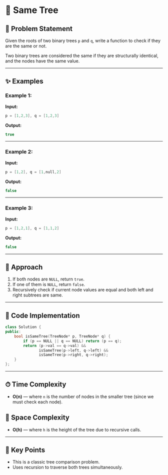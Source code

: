 # 🌲 Same Tree

## 📝 Problem Statement

Given the roots of two binary trees `p` and `q`, write a function to check if they are the same or not.

Two binary trees are considered the same if they are structurally identical, and the nodes have the same value.

---

## ✨ Examples

### Example 1:

**Input:**

```cpp
p = [1,2,3], q = [1,2,3]
```

**Output:**

```cpp
true
```

---

### Example 2:

**Input:**

```cpp
p = [1,2], q = [1,null,2]
```

**Output:**

```cpp
false
```

---

### Example 3:

**Input:**

```cpp
p = [1,2,1], q = [1,1,2]
```

**Output:**

```cpp
false
```

---

## 🚀 Approach

1. If both nodes are `NULL`, return `true`.
2. If one of them is `NULL`, return `false`.
3. Recursively check if current node values are equal and both left and right subtrees are same.

---

## 🔢 Code Implementation

```cpp
class Solution {
public:
    bool isSameTree(TreeNode* p, TreeNode* q) {
        if (p == NULL || q == NULL) return (p == q);
        return (p->val == q->val) &&
               isSameTree(p->left, q->left) &&
               isSameTree(p->right, q->right);
    }
};
```

---

## ⏱ Time Complexity

* **O(n)** — where `n` is the number of nodes in the smaller tree (since we must check each node).

## 💾 Space Complexity

* **O(h)** — where `h` is the height of the tree due to recursive calls.

---

## 🌟 Key Points

* This is a classic tree comparison problem.
* Uses recursion to traverse both trees simultaneously.
